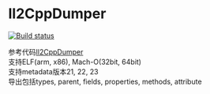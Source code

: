 # Il2CppDumper
[![Build status](https://ci.appveyor.com/api/projects/status/anhqw33vcpmp8ofa?svg=true)](https://ci.appveyor.com/project/Perfare/il2cppdumper/branch/master/artifacts)  

参考代码[Il2CppDumper](https://github.com/Jumboperson/Il2CppDumper)  
支持ELF(arm, x86), Mach-O(32bit, 64bit)  
支持metadata版本21, 22, 23  
导出包括types, parent, fields, properties, methods, attribute  
